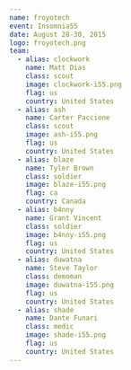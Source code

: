 ```yaml
---
name: froyotech
event: Insomnia55
date: August 28-30, 2015
logo: froyotech.png
team:
  - alias: clockwork
    name: Matt Dias
    class: scout
    image: clockwork-i55.png
    flag: us
    country: United States
  - alias: ash
    name: Carter Paccione
    class: scout
    image: ash-i55.png
    flag: us
    country: United States
  - alias: blaze
    name: Tyler Brown
    class: soldier
    image: blaze-i55.png
    flag: ca
    country: Canada
  - alias: b4nny
    name: Grant Vincent
    class: soldier
    image: b4nny-i55.png
    flag: us
    country: United States
  - alias: duwatna
    name: Steve Taylor
    class: demoman
    image: duwatna-i55.png
    flag: us
    country: United States
  - alias: shade
    name: Dante Funari
    class: medic
    image: shade-i55.png
    flag: us
    country: United States
---
```

